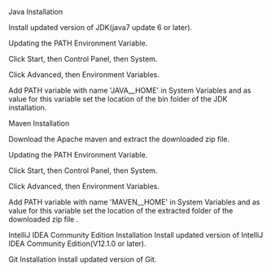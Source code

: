 

 Java Installation

  Install updated version of JDK(java7 update 6 or later).

  Updating the PATH Environment Variable.

  Click Start, then Control Panel, then System.

  Click Advanced, then Environment Variables.

  Add PATH variable with name 'JAVA__HOME' in System Variables and as value for this variable set the location of the bin folder of the JDK installation.

Maven Installation

  Download the Apache maven and extract the downloaded zip file.

  Updating the PATH Environment Variable.

  Click Start, then Control Panel, then System.

  Click Advanced, then Environment Variables.

  Add PATH variable with name 'MAVEN__HOME' in System Variables and as value for this variable set the location of the extracted folder of the downloaded zip file .

  IntelliJ IDEA Community Edition Installation
  Install updated version of IntelliJ IDEA Community Edition(V12.1.0 or later).

  Git Installation
    Install updated version of Git.
